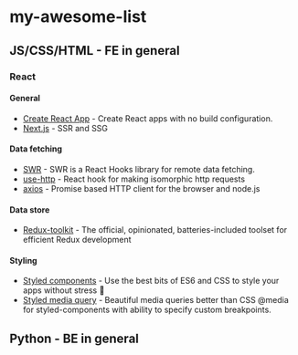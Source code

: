 # my-awesome-list
## JS/CSS/HTML - FE in general
### React
#### General
* [Create React App](https://create-react-app.dev/ "Create React App") - Create React apps with no build configuration.
* [Next.js](https://nextjs.org/ "Next.js") - SSR and SSG

#### Data fetching
* [SWR](https://swr.now.sh/ "SWR") - SWR is a React Hooks library for remote data fetching.
* [use-http](https://use-http.com/#/ "use-http") -  React hook for making isomorphic http requests
* [axios](https://github.com/axios/axios) - Promise based HTTP client for the browser and node.js

#### Data store
* [Redux-toolkit](https://redux-toolkit.js.org/) - The official, opinionated, batteries-included toolset for efficient Redux development

#### Styling
* [Styled components](https://styled-components.com/) - Use the best bits of ES6 and CSS to style your apps without stress 💅
* [Styled media query](https://www.npmjs.com/package/styled-media-query) - Beautiful media queries better than CSS @media for styled-components with ability to specify custom breakpoints.

## Python - BE in general
